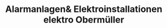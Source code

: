 ---
title: "Alarmanlagen& Elektroinstallationen elektro Obermüller"
url: /wien/alarmanlagenund-elektroinstallationen-elektro-obermueller/
shop: Elektronik
---
